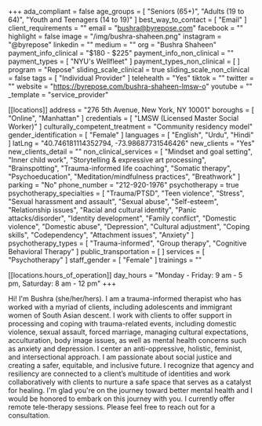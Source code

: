 +++
ada_compliant = false
age_groups = [
  "Seniors (65+)",
  "Adults (19 to 64)",
  "Youth and Teenagers (14 to 19)"
]
best_way_to_contact = [ "Email" ]
client_requirements = ""
email = "bushra@byrepose.com"
facebook = ""
highlight = false
image = "/img/bushra-shaheen.png"
instagram = "@byrepose"
linkedin = ""
medium = ""
org = "Bushra Shaheen"
payment_info_clinical = "$180 - $225"
payment_info_non_clinical = ""
payment_types = [ "NYU's Wellfleet" ]
payment_types_non_clinical = [ ]
program = "Repose"
sliding_scale_clinical = true
sliding_scale_non_clinical = false
tags = [ "Individual Provider" ]
telehealth = "Yes"
tiktok = ""
twitter = ""
website = "https://byrepose.com/bushra-shaheen-lmsw-o"
youtube = ""
_template = "service_provider"

[[locations]]
address = "276 5th Avenue, New York, NY 10001"
boroughs = [ "Online", "Manhattan" ]
credentials = [ "LMSW (Licensed Master Social Worker)" ]
culturally_competent_treatment = "Community residency model"
gender_identification = [ "Female" ]
languages = [ "English", "Urdu", "Hindi" ]
latLng = "40.746181114352794, -73.98687731546426"
new_clients = "Yes"
new_clients_detail = ""
non_clinical_services = [
  "Mindset and goal setting",
  "Inner child work",
  "Storytelling & expressive art processing",
  "Brainspotting",
  "Trauma-informed life coaching",
  "Somatic therapy",
  "Psychoeducation",
  "Meditation/mindfulness practices",
  "Breathwork"
]
parking = "No"
phone_number = "212-920-1976"
psychotherapy = true
psychotherapy_specialties = [
  "Trauma/PTSD",
  "Teen violence",
  "Stress",
  "Sexual harassment and assault",
  "Sexual abuse",
  "Self-esteem",
  "Relationship issues",
  "Racial and cultural identity",
  "Panic attacks/disorder",
  "Identity development",
  "Family conflict",
  "Domestic violence",
  "Domestic abuse",
  "Depression",
  "Cultural adjustment",
  "Coping skills",
  "Codependency",
  "Attachment issues",
  "Anxiety"
]
psychotherapy_types = [
  "Trauma-informed",
  "Group therapy",
  "Cognitive Behavioral Therapy"
]
public_transportation = [ ]
services = [ "Psychotherapy" ]
staff_gender = [ "Female" ]
trainings = ""

  [[locations.hours_of_operation]]
  day_hours = "Monday - Friday: 9 am - 5 pm, Saturday: 8 am - 12 pm"
+++

Hi! I'm Bushra (she/her/hers). I am a trauma-informed therapist who has worked with a myriad of clients, including adolescents and immigrant women of South Asian descent. I work with clients to offer support in processing and coping with trauma-related events, including domestic violence, sexual assault, forced marriage, managing cultural expectations, acculturation, body image issues, as well as mental health concerns such as anxiety and depression. I center an anti-oppressive, holistic, feminist, and intersectional approach. I am passionate about social justice and creating a safer, equitable, and inclusive future. I recognize that agency and resiliency are connected to a client’s multitude of identities and work collaboratively with clients to nurture a safe space that serves as a catalyst for healing. I'm glad you're on the journey toward better mental health and I would be honored to embark on this journey with you. I currently offer remote tele-therapy sessions. Please feel free to reach out for a consultation.

